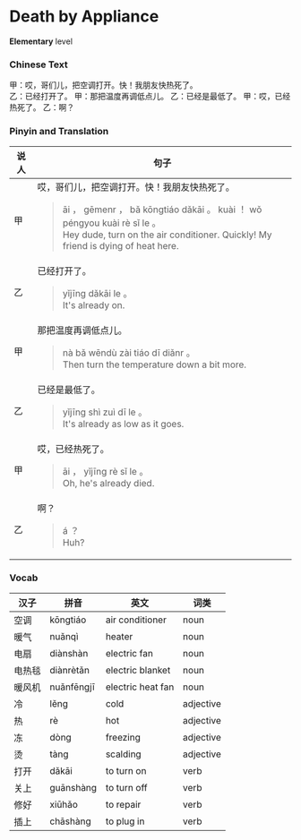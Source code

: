 # Death by Appliance
**Elementary** level
### Chinese Text
甲：哎，哥们儿，把空调打开。快！我朋友快热死了。<br />乙：已经打开了。
甲：那把温度再调低点儿。
乙：已经是最低了。
甲：哎，已经热死了。
乙：啊？

### Pinyin and Translation
|说人|句子|
|----|----|
|甲|哎，哥们儿，把空调打开。快！我朋友快热死了。<blockquote>āi ， gēmenr ， bǎ kōngtiáo dǎkāi 。 kuài ！ wǒ péngyou kuài rè sǐ le 。<br />Hey dude, turn on the air conditioner. Quickly! My friend is dying of heat here.</blockquote>|
|乙|已经打开了。<blockquote>yǐjīng dǎkāi le 。<br />It's already on.</blockquote>|
|甲|那把温度再调低点儿。<blockquote>nà bǎ wēndù zài tiáo dī diǎnr 。<br />Then turn the temperature down a bit more.</blockquote>|
|乙|已经是最低了。<blockquote>yǐjīng shì zuì dī le 。<br />It's already as low as it goes.</blockquote>|
|甲|哎，已经热死了。<blockquote>āi ， yǐjīng rè sǐ le 。<br />Oh, he's already died.</blockquote>|
|乙|啊？<blockquote>á ？<br />Huh?</blockquote>|
### Vocab
|汉子|拼音|英文|词类|
|----|----|----|----|
|空调|kōngtiáo|air conditioner|noun|
|暖气|nuǎnqì|heater|noun|
|电扇|diànshàn|electric fan|noun|
|电热毯|diànrètǎn|electric blanket|noun|
|暖风机|nuǎnfēngjī|electric heat fan|noun|
|冷|lěng|cold|adjective|
|热|rè|hot|adjective|
|冻|dòng|freezing|adjective|
|烫|tàng|scalding|adjective|
|打开|dǎkāi|to turn on|verb|
|关上|guānshàng|to turn off|verb|
|修好|xiūhǎo|to repair|verb|
|插上|chāshàng|to plug in|verb|